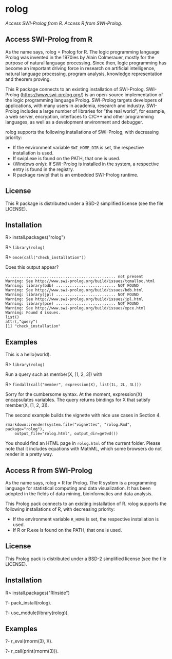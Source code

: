 # rolog

_Access SWI-Prolog from R. Access R from SWI-Prolog._

## Access SWI-Prolog from R

As the name says, rolog = Prolog for R. The logic programming language Prolog was
invented in the 1970ies by Alain Colmerauer, mostly for the purpose of natural
language processing. Since then, logic programming has become an important driving
force in research on artificial intelligence, natural language processing, program
analysis, knowledge representation and theorem proving. 

This R package connects to an existing installation of SWI-Prolog.
SWI-Prolog (https://www.swi-prolog.org/) is an open-source implementation of the
logic programming language Prolog. SWI-Prolog targets developers of applications,
with many users in academia, research and industry. SWI-Prolog includes a large
number of libraries for "the real world", for example, a web server, encryption,
interfaces to C/C++ and other programming languages, as well as a development
environment and debugger.

rolog supports the following installations of SWI-Prolog, with decreasing priority:

* If the environment variable `SWI_HOME_DIR` is set, the respective installation is
  used.
* If swipl.exe is found on the PATH, that one is used.
* (Windows only): If SWI-Prolog is installed in the system, a respective entry is
  found in the registry.
* R package rswipl that is an embedded SWI-Prolog runtime.

## License

This R package is distributed under a BSD-2 simplified license (see the file LICENSE).

## Installation

R> install.packages("rolog")

R> `library(rolog)`

R> `once(call("check_installation"))`

Does this output appear?

````
................................................ not present
Warning: See http://www.swi-prolog.org/build/issues/tcmalloc.html
Warning: library(bdb) .......................... NOT FOUND
Warning: See http://www.swi-prolog.org/build/issues/bdb.html
Warning: library(jpl) .......................... NOT FOUND
Warning: See http://www.swi-prolog.org/build/issues/jpl.html
Warning: library(pce) .......................... NOT FOUND
Warning: See http://www.swi-prolog.org/build/issues/xpce.html
Warning: Found 4 issues.
list()
attr(,"query")
[1] "check_installation"
````

## Examples

This is a hello(world).

R> `library(rolog)`

Run a query such as member(X, [1, 2, 3]) with 

R> `findall(call("member", expression(X), list(1L, 2L, 3L)))`

Sorry for the cumbersome syntax. At the moment, expression(X) encapsulates variables. The query 
returns bindings for X that satisfy member(X, [1, 2, 3]).

The second example builds the vignette with nice use cases in Section 4.

````
rmarkdown::render(system.file("vignettes", "rolog.Rmd", package="rolog"),
    output_file="rolog.html", output_dir=getwd())
````

You should find an HTML page in `rolog.html` of the current folder. Please note that it includes
equations with MathML, which some browsers do not render in a pretty way.

## Access R from SWI-Prolog

As the name says, rolog = R for Prolog. The R system is a programming language
for statistical computing and data visualization. It has been adopted in the 
fields of data mining, bioinformatics and data analysis.

This Prolog pack connects to an existing installation of R. rolog supports the
following installations of R, with decreasing priority:

* If the environment variable `R_HOME` is set, the respective installation is
  used.
* If R or R.exe is found on the PATH, that one is used.

## License

This Prolog pack is distributed under a BSD-2 simplified license (see the file LICENSE).

## Installation

R> install.packages("RInside")

?- pack_install(rolog).

?- use_module(library(rolog)).

## Examples

?- r_eval(rnorm(3), X).

?- r_call(print(rnorm(3))).
